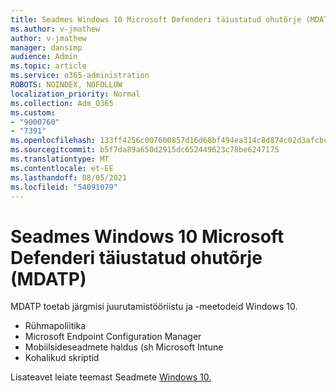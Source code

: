 ```yaml
---
title: Seadmes Windows 10 Microsoft Defenderi täiustatud ohutõrje (MDATP)
ms.author: v-jmathew
author: v-jmathew
manager: dansimp
audience: Admin
ms.topic: article
ms.service: o365-administration
ROBOTS: NOINDEX, NOFOLLOW
localization_priority: Normal
ms.collection: Adm_O365
ms.custom:
- "9000760"
- "7391"
ms.openlocfilehash: 133ff4256c007600857d16d60bf494ea314c8d874c02d3afcbc3ff1a29b9c802
ms.sourcegitcommit: b5f7da89a650d2915dc652449623c78be6247175
ms.translationtype: MT
ms.contentlocale: et-EE
ms.lasthandoff: 08/05/2021
ms.locfileid: "54091079"
---
```

# <a name="onboard-a-windows-10-device-to-microsoft-defender-advanced-threat-protection-mdatp"></a>Seadmes Windows 10 Microsoft Defenderi täiustatud ohutõrje (MDATP)

MDATP toetab järgmisi juurutamistööriistu ja -meetodeid Windows 10.

- Rühmapoliitika
- Microsoft Endpoint Configuration Manager
- Mobiilsideseadmete haldus (sh Microsoft Intune
- Kohalikud skriptid

Lisateavet leiate teemast Seadmete [Windows 10.](https://go.microsoft.com/fwlink/?linkid=2143460)
